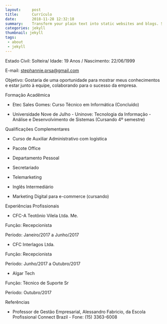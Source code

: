 ```yaml
---
layout:     post
title:      Currículo
date:       2018-11-28 12:32:18
summary:    Transform your plain text into static websites and blogs. Simple, static, and blog-aware.
categories: jekyll
thumbnail: jekyll
tags:
 - about
 - jekyll
---
```


Estado Civil: Solteira/ Idade: 19 Anos / Nascimento: 22/06/1999

E-mail: stephannie.prsa@gmail.com

Objetivo: Gostaria de uma oportunidade para mostrar meus conhecimentos e estar junto à equipe, colaborando para o sucesso da empresa.

Formação Acadêmica

* Etec Sales Gomes: Curso Técnico em Informática (Concluído)

* Universidade Nove de Julho - Uninove: Tecnologia da Informação - Análise e Desenvolvimento de Sistemas (Cursando 4º semestre)

Qualificações Complementares

* Curso de Auxiliar Administrativo com logística

* Pacote Office

* Departamento Pessoal

* Secretariado

* Telemarketing

* Inglês Intermediário

* Marketing Digital para e-commerce (cursando)

Experiências Profissionais

* CFC-A Teotônio Vilela Ltda. Me.

Função: Recepcionista

Período: Janeiro/2017 a Junho/2017

* CFC Interlagos Ltda.

Função: Recepcionista

Período: Junho/2017 a Outubro/2017

* Algar Tech

Função: Técnico de Suporte Sr

Período: Outubro/2017

Referências

* Professor de Gestão Empresarial, Alessandro Fabricio, da Escola Profissional Connect Brazil - Fone: (15) 3363-6008
